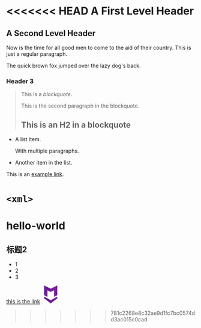 <<<<<<< HEAD
A First Level Header
====================
A Second Level Header
---------------------

Now is the time for all good men to come to
the aid of their country. This is just a
regular paragraph.

The quick brown fox jumped over the lazy
dog's back.
### Header 3

> This is a *blockquote*.
> 
> This is the second paragraph in the blockquote.
>
> ## This is an H2 in a blockquote

* A list item.

    With multiple paragraphs.

* Another item in the list.

This is an [example link](http://example.com/).

`<xml>`
=======
# hello-world

## 标题2

* 1
* 2
* 3


[this is the link](https://github.com/adam-p/markdown-here/wiki/Markdown-Here-Cheatsheet)
![alt text](https://github.com/adam-p/markdown-here/raw/master/src/common/images/icon48.png "Logo Title Text 1")
>>>>>>> 781c2268e8c32ae9d1fc7bc0574dd3ac015c0cad
